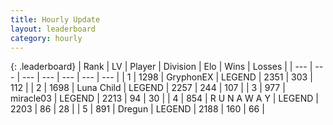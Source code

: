 ```yaml
---
title: Hourly Update
layout: leaderboard
category: hourly
---
```


{: .leaderboard}
| Rank | LV | Player | Division | Elo | Wins | Losses |
| --- | --- | --- | --- | --- | --- | --- |
| <span data-change="0">1</span> | 1298 | <span title="ID: 315148">GryphonEX</span> | LEGEND | <span data-change="11">2351</span> | <span data-change="3">303</span> | <span data-change="0">112</span> |
| <span data-change="0">2</span> | 1698 | <span title="ID: 164871">Luna Child</span> | LEGEND | <span data-change="0">2257</span> | <span data-change="0">244</span> | <span data-change="0">107</span> |
| <span data-change="0">3</span> | 977 | <span title="ID: 416373">miracle03</span> | LEGEND | <span data-change="0">2213</span> | <span data-change="0">94</span> | <span data-change="0">30</span> |
| <span data-change="0">4</span> | 854 | <span title="ID: 66144">R U N A W A Y</span> | LEGEND | <span data-change="0">2203</span> | <span data-change="0">86</span> | <span data-change="0">28</span> |
| <span data-change="0">5</span> | 891 | <span title="ID: 337810">Dregun</span> | LEGEND | <span data-change="0">2188</span> | <span data-change="0">160</span> | <span data-change="0">66</span> |